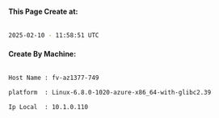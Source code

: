 
   
#### This Page Create at:

```bash

2025-02-10 - 11:58:51 UTC

```

#### Create By Machine:

```bash

Host Name : fv-az1377-749

platform  : Linux-6.8.0-1020-azure-x86_64-with-glibc2.39

Ip Local  : 10.1.0.110

```


